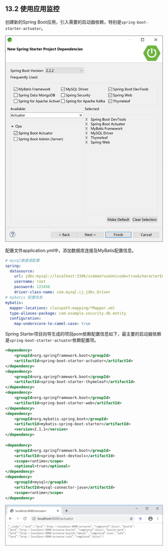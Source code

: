 ## 13.2 使用应用监控

创建新的Spring Boot应用，引入需要的启动器依赖，特别是`spring-boot-starter-actuator`。

![image-20200112102737621](images/image-20200112102737621.png)

配置文件application.yml中，添加数据库连接及MyBatis配置信息。

```yaml
# mysql数据源配置
spring:
  datasource:
    url: jdbc:mysql://localhost:3306/ssdemo?useUnicode=true&characterEncoding=utf-8&serverTimezone=GMT%2B8
    username: root
    password: 123456
    driver-class-name: com.mysql.cj.jdbc.Driver
# mybatis 配置信息
mybatis:
  mapper-locations: classpath:mapping/*Mapper.xml
  type-aliases-package: com.example.security.db.entity
  configuration:
    map-underscore-to-camel-case: true
```

Spring Starter项目向导生成的项目pom依赖配置信息如下，最主要的启动器依赖是`spring-boot-starter-actuator`依赖配置项。

```xml
<dependency>
    <groupId>org.springframework.boot</groupId>
    <artifactId>spring-boot-starter-actuator</artifactId>
</dependency>
<dependency>
    <groupId>org.springframework.boot</groupId>
    <artifactId>spring-boot-starter-thymeleaf</artifactId>
</dependency>
<dependency>
    <groupId>org.springframework.boot</groupId>
    <artifactId>spring-boot-starter-web</artifactId>
</dependency>
<dependency>
    <groupId>org.mybatis.spring.boot</groupId>
    <artifactId>mybatis-spring-boot-starter</artifactId>
    <version>2.1.1</version>
</dependency>

<dependency>
    <groupId>org.springframework.boot</groupId>
    <artifactId>spring-boot-devtools</artifactId>
    <scope>runtime</scope>
    <optional>true</optional>
</dependency>
<dependency>
    <groupId>mysql</groupId>
    <artifactId>mysql-connector-java</artifactId>
    <scope>runtime</scope>
</dependency>
```



![image-20200112103118179](images/image-20200112103118179.png)